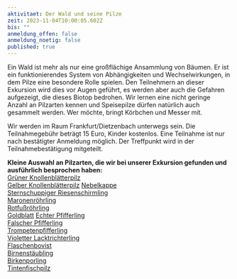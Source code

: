 ```yaml
---
aktivitaet: Der Wald und seine Pilze
zeit: 2023-11-04T10:00:05.602Z
bis: ""
anmeldung_offen: false
anmeldung_noetig: false
published: true
---
```

Ein Wald ist mehr als nur eine großflächige Ansammlung von Bäumen. Er ist ein funktionierendes System von Abhängigkeiten und Wechselwirkungen, in dem Pilze eine besondere Rolle spielen. Den Teilnehmern an dieser Exkursion wird dies vor Augen geführt, es werden aber auch die Gefahren aufgezeigt, die dieses Biotop bedrohen. Wir lernen eine nicht geringe Anzahl an Pilzarten kennen und Speisepilze dürfen natürlich auch gesammelt werden. Wer möchte, bringt Körbchen und Messer mit.

Wir werden im Raum Frankfurt/Dietzenbach unterwegs sein. Die Teilnahmegebühr beträgt 15 Euro, Kinder kostenlos. Eine Teilnahme ist nur nach bestätigter Anmeldung möglich. Der Treffpunkt wird in der Teilnahmebestätigung mitgeteilt.

**Kleine Auswahl an Pilzarten, die wir bei unserer Exkursion gefunden und ausführlich besprochen haben:**\
[Grüner Knollenblätterpilz](/pilze/amanita-phalloides-grüner-knollenblätterpilz)\
[Gelber Knollenblätterpilz](/pilze/amanita-citrina-gelber-knollenblätterpilz)
[Nebelkappe](/pilze/clitocybe-nebularis-nebelgrauer-trichterling-nebelkappe)\
[Sternschuppiger Riesenschirmling](/pilze/macrolepiota-konradii-sternschuppiger-riesenschirmling)\
[Maronenröhrling](/pilze/xerocomus-badius-maronenröhrling)\
[Rotfußröhrling](/pilze/xerocomus-chrysenteron-gemeiner-rotfußröhrling)\
[Goldblatt](/pilze/phylloporus-pelletieri-goldblatt)
[Echter Pfifferling](/pilze/cantharellus-cibarius-pfifferling)\
[Falscher Pfifferling](/pilze/hygrophoropsis-aurantiaca-falscher-pfifferling)\
[Trompetenpfifferling](/pilze/cantharellus-tubaeformis-trompetenpfifferling)  
[Violetter Lacktrichterling](/pilze/laccaria-amethystina-violetter-lacktrichterling)\
[Flaschenbovist](/pilze/lycoperdon-pyriforme-birnenstäubling)\
[Birnenstäubling](/pilze/lycoperdon-pyriforme-birnenstäubling)\
[Birkenporling](/pilze/piptoporus-betulinus-birkenporling)\
[Tintenfischpilz](/pilze/clathrus-archeri-tintenfischpilz)